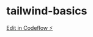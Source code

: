 # tailwind-basics

[Edit in Codeflow ⚡️](https://stackblitz.com/~/github.com/Muthu-kumar-50/tailwind-basics)